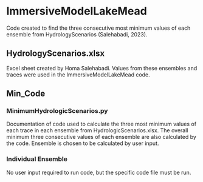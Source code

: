 # ImmersiveModelLakeMead
Code created to find the three consecutive most minimum values of each ensemble from HydrologyScenarios (Salehabadi, 2023).
## HydrologyScenarios.xlsx
Excel sheet created by Homa Salehabadi. Values from these ensembles and traces were used in the ImmersiveModelLakeMead code.
## Min_Code
### MinimumHydrologicScenarios.py
Documentation of code used to calculate the three most minimum values of each trace in each ensemble from HydrologicScenarios.xlsx. The overall minimum three consecutive values of each ensemble are also calculated by the code. Ensemble is chosen to be calculated by user input.
### Individual Ensemble
No user input required to run code, but the specific code file must be run.


